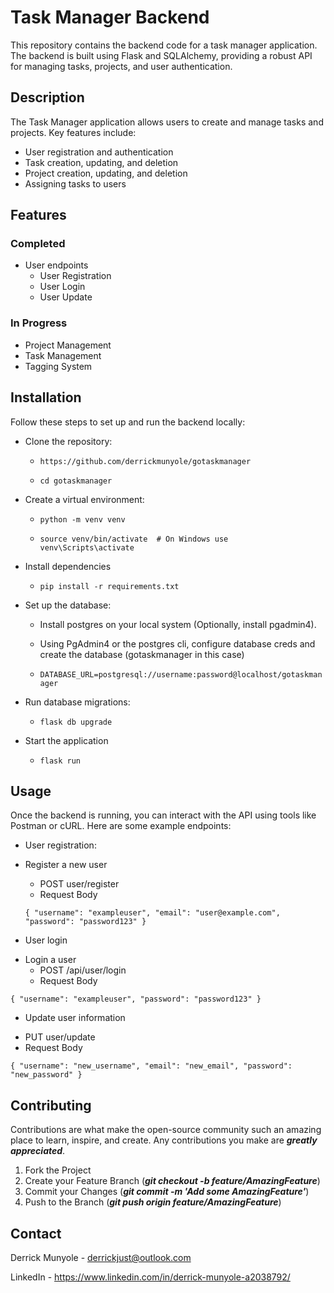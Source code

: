 
# Task Manager Backend

This repository contains the backend code for a task manager application.
The backend is built using Flask and SQLAlchemy, providing a robust API for managing tasks, projects, 
and user authentication.

## Description

The Task Manager application allows users to create and manage tasks and projects. 
Key features include:
* User registration and authentication
* Task creation, updating, and deletion
* Project creation, updating, and deletion
* Assigning tasks to users

## Features
### Completed
- User endpoints
    - User Registration
    - User Login
    - User Update

### In Progress
- Project Management
- Task Management
- Tagging System

## Installation

Follow these steps to set up and run the backend locally:
- Clone the repository:

  - `https://github.com/derrickmunyole/gotaskmanager`

  - `cd gotaskmanager`

- Create a virtual environment:

  - `python -m venv venv`

  - `source venv/bin/activate  # On Windows use venv\Scripts\activate`

- Install dependencies

  - `pip install -r requirements.txt`

- Set up the database:
  - Install postgres on your local system (Optionally, install pgadmin4). 
  - Using PgAdmin4 or the postgres cli, configure database creds and create the database (gotaskmanager in this case)
  

  - `DATABASE_URL=postgresql://username:password@localhost/gotaskmanager`

- Run database migrations:

  - `flask db upgrade`

- Start the application

  - `flask run`

## Usage

Once the backend is running, you can interact with the API using tools like Postman or cURL. 
Here are some example endpoints:

* User registration:
- Register a new user
    - POST user/register
    - Request Body

    `
    {
        "username": "exampleuser",
        "email": "user@example.com",
        "password": "password123"
    }
    `

* User login
- Login a user
    - POST /api/user/login
    - Request Body
  
`
{
    "username": "exampleuser",
    "password": "password123"
}
`

* Update user information
- PUT user/update
- Request Body

`
{
  "username": "new_username",
  "email": "new_email",
  "password": "new_password"
}
`

## Contributing
Contributions are what make the open-source community such an amazing place to learn, inspire, and create. 
Any contributions you make are ***greatly appreciated***.
1. Fork the Project
2. Create your Feature Branch (***git checkout -b feature/AmazingFeature***)
3. Commit your Changes (***git commit -m 'Add some AmazingFeature'***)
4. Push to the Branch (***git push origin feature/AmazingFeature***)

## Contact
Derrick Munyole - derrickjust@outlook.com

LinkedIn - https://www.linkedin.com/in/derrick-munyole-a2038792/
